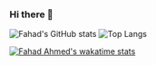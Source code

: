 ### Hi there 👋

<!--
**fahadahmed/fahadahmed** is a ✨ _special_ ✨ repository because its `README.md` (this file) appears on your GitHub profile.

Here are some ideas to get you started:

- 🔭 I’m currently working on ...
- 🌱 I’m currently learning ...
- 👯 I’m looking to collaborate on ...
- 🤔 I’m looking for help with ...
- 💬 Ask me about ...
- 📫 How to reach me: ...
- 😄 Pronouns: ...
- ⚡ Fun fact: ...
-->
![Fahad's GitHub stats](https://github-readme-stats.vercel.app/api?username=fahadahmed)
![Top Langs](https://github-readme-stats.vercel.app/api/top-langs/?username=fahadahmed)

[![Fahad Ahmed's wakatime stats](https://github-readme-stats.vercel.app/api/wakatime?username=fahadahmed)](https://wakatime.com/@fahadahmed)


